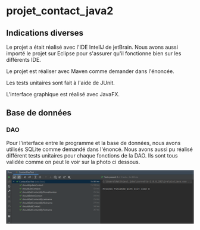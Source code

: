 # projet_contact_java2

## Indications diverses

Le projet a était réalisé avec l'IDE IntellJ de jetBrain. Nous avons aussi importé le projet sur Eclipse pour s'assurer qu'il fonctionne bien sur les différents IDE. 

Le projet est réaliser avec Maven comme demander dans l'énoncée.

Les tests unitaires sont fait à l'aide de JUnit.

L'interface graphique est réalisé avec JavaFX.

## Base de données

### DAO

Pour l'interface entre le programme et la base de données, nous avons utilisés SQLite comme demandé dans l'énoncé. Nous avons aussi pu réalisé différent tests unitaires pour chaque fonctions de la DAO. Ils sont tous validée comme on peut le voir sur la photo ci dessous. 

![image-20210307185433607](.\img\image-20210307185433607.png)

